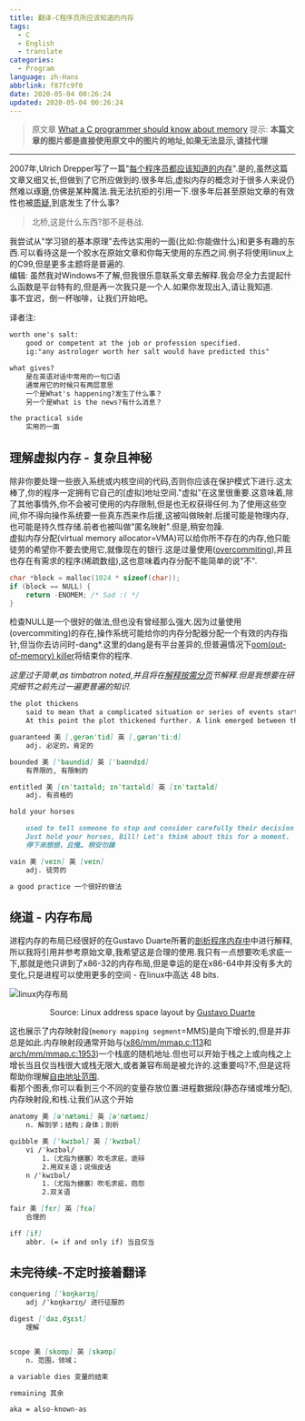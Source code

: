 ```yaml
---
title: 翻译-C程序员所应该知道的内存
tags:
  - C
  - English
  - translate
categories:
  - Program
language: zh-Hans
abbrlink: f87fc9f0
date: 2020-05-04 00:26:24
updated: 2020-05-04 00:26:24
---
```


> 原文章 [What a C programmer should know about memory](https://marek.vavrusa.com/memory/#mmap-fun)
提示: **本篇文章的图片都是直接使用原文中的图片的地址,如果无法显示,请挂代理**
***
2007年,Ulrich Drepper写了一篇"[每个程序员都应该知道的内存](http://www.akkadia.org/drepper/cpumemory.pdf)".是的,虽然这篇文章又细又长,但做到了它所应做到的.很多年后,虚拟内存的概念对于很多人来说仍然难以琢磨,仿佛是某种魔法.我无法抗拒的引用一下.很多年后甚至原始文章的有效性也被[质疑](https://stackoverflow.com/questions/8126311/what-every-programmer-should-know-about-memory),到底发生了什么事?
>北桥,这是什么东西?那不是巷战.

我尝试从"学习锁的基本原理"去传达实用的一面(比如:你能做什么)和更多有趣的东西.可以看待这是一个胶水在原始文章和你每天使用的东西之间.例子将使用linux上的C99,但是更多主题将是普遍的.  
编辑: 虽然我对Windows不了解,但我很乐意联系文章去解释.我会尽全力去提起什么函数是平台特有的,但是再一次我只是一个人.如果你发现出入,请让我知道.  
事不宜迟，倒一杯咖啡，让我们开始吧。

译者注:

```md
worth one's salt:
    good or competent at the job or profession specified.
    ig:"any astrologer worth her salt would have predicted this"

what gives?
    是在英语对话中常用的一句口语
    通常用它的时候只有两层意思
    一个是What's happening?发生了什么事？
    另一个是What is the news?有什么消息？

the practical side
    实用的一面
```

## 理解虚拟内存 - 复杂且神秘

除非你要处理一些嵌入系统或内核空间的代码,否则你应该在保护模式下进行.这太棒了,你的程序一定拥有它自己的[虚拟]地址空间."虚拟"在这里很重要.这意味着,除了其他事情外,你不会被可使用的内存限制,但是也无权获得任何.为了使用这些空间,你不得向操作系统要一些真东西来作后援,这被叫做映射.后援可能是物理内存,也可能是持久性存储.前者也被叫做"匿名映射".但是,稍安勿躁.<!--more-->  
虚拟内存分配(virtual memory allocator=VMA)可以给你所不存在的内存,他只能徒劳的希望你不要去使用它,就像现在的银行.这是过量使用([overcommiting](https://www.kernel.org/doc/Documentation/vm/overcommit-accounting)),并且也存在有需求的程序(稀疏数组),这也意味着内存分配不能简单的说"不".  

```c
char *block = malloc(1024 * sizeof(char));
if (block == NULL) {
	return -ENOMEM; /* Sad :( */
}
```

检查NULL是一个很好的做法,但也没有曾经那么强大.因为过量使用(overcommiting)的存在,操作系统可能给你的内存分配器分配一个有效的内存指针,但当你去访问时-dang*.这里的dang是有平台差异的,但普遍情况下[oom(out-of-memory) killer](http://www.win.tue.nl/~aeb/linux/lk/lk-9.html#ss9.6)将结束你的程序.  

*这里过于简单,as timbatron noted,并且将在[解释按需分页](https://marek.vavrusa.com/memory/#pagefault)节解释.但是我想要在研究细节之前先过一遍更普遍的知识.*

```md
the plot thickens
    said to mean that a complicated situation or series of events starts to become even more complicated or mysterious
    At this point the plot thickened further. A link emerged between the attempt to kill the Pope and the kidnapping of the American.

guaranteed 美 [ˌɡerənˈtid] 英 [ˌɡærənˈtiːd]
    adj. 必定的，肯定的

bounded 美 ['baundid] 英 [ˈbaʊndɪd]
    有界限的, 有限制的

entitled 美 [ɛnˈtaɪtəld; ɪnˈtaɪtəld] 英 [ɪnˈtaɪtəld]
    adj. 有资格的

hold your horses

    used to tell someone to stop and consider carefully their decision or opinion about something:
    Just hold your horses, Bill! Let's think about this for a moment.
    停下來想想，且慢… 稍安勿躁

vain 美 [veɪn] 英 [veɪn]
    adj. 徒劳的

a good practice 一个很好的做法
```

## 绕道 - 内存布局

进程内存的布局已经很好的在Gustavo Duarte所著的[剖析程序内存中](http://duartes.org/gustavo/blog/post/anatomy-of-a-program-in-memory/)中进行解释,所以我将引用并参考原始文章,我希望这是合理的使用.我只有一点想要吹毛求疵一下,那就是他只讲到了x86-32的内存布局,但是幸运的是在x86-64中并没有多大的变化,只是进程可以使用更多的空间 - 在linux中高达 48 bits.

![linux内存布局](http://static.duartes.org/img/blogPosts/linuxFlexibleAddressSpaceLayout.png)
<center>Source: Linux address space layout by <a href="http://duartes.org/gustavo/blog/post/anatomy-of-a-program-in-memory/">Gustavo Duarte</a></center>

这也展示了内存映射段(`memory mapping segment`=MMS)是向下增长的,但是并非总是如此.内存映射段通常开始与([x86/mm/mmap.c:113](http://lxr.free-electrons.com/source/mm/mmap.c#L1953)和[arch/mm/mmap.c:1953](http://lxr.free-electrons.com/source/arch/x86/mm/mmap.c#L113))一个栈底的随机地址.但也可以开始于栈之上或向栈之上增长当且仅当栈很大或栈无限大,或者兼容布局是被允许的.这重要吗?不,但是这将帮助你理解[自由地址范围](https://marek.vavrusa.com/memory/#mmap-fun).  
看那个图表,你可以看到三个不同的变量存放位置:进程数据段(静态存储或堆分配),内存映射段,和栈.让我们从这个开始

```md
anatomy 美 [əˈnætəmi] 英 [əˈnætəmɪ]
    n. 解剖学；结构；身体；剖析

quibble 美 [ˈkwɪbəl] 英 [ˈkwɪbəl]
    vi /ˈkwɪbəl/
        1.（尤指为搪塞）吹毛求疵，诡辩
        2.用双关语；说俏皮话
    n /ˈkwɪbəl/
        1.（尤指为搪塞）吹毛求疵，抱怨
        2.双关语

fair 美 [fɛr] 英 [fɛə]
    合理的

iff [if]
    abbr. (= if and only if) 当且仅当
```

## 未完待续-不定时接着翻译

```md
conquering [ˈkɒŋkərɪŋ]
    adj /ˈkɒŋkərɪŋ/ 进行征服的

digest [ˈdaɪˌdʒɛst]
    理解


scope 美 [skoʊp] 英 [skəʊp]
    n. 范围，领域；

a variable dies 变量的结束

remaining 其余

aka = also-known-as
```
